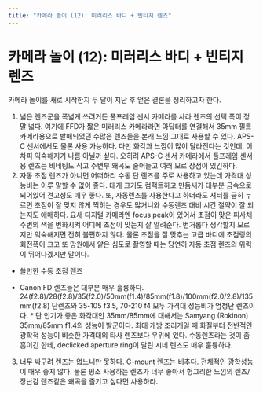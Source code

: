 ```yaml
---
title: "카메라 놀이 (12): 미러리스 바디 + 빈티지 렌즈"
---
```

# 카메라 놀이 (12): 미러리스 바디 + 빈티지 렌즈

카메라 놀이를 새로 시작한지 두 달이 지난 후 얻은 결론을 정리하고자 한다.
1. 넓은 렌즈군을 폭넓게 쓰려거든 풀프레임 센서 카메라를 사라
렌즈의 선택 폭이 정말 넓다. 여기에 FFD가 짧은 미러리스 카메라라면 아답터를 연결해서 35mm 필름 카메라용으로 발매되었던 수많은 렌즈들을 본래 느낌 그대로 사용할 수 있다.
APS-C 센서에서도 물론 사용 가능하다. 다만 화각과 느낌이 많이 달라진다는 것인데, 어차피 익숙해지기 나름 아닐까 싶다. 오히려 APS-C 센서 카메라에서 풀프레임 센서용 렌즈는 비네팅도 작고 주변부 왜곡도 줄어들고 여러 모로 장점이 있긴하다.
2. 자동 초점 렌즈가 아니면 어떠하리
수동 단 렌즈를 주로 사용하고 있는데 가격대 성능비는 이루 말할 수 없이 좋다. 대개 크기도 컴팩트하고 만듬새가 대부분 금속으로 되어있어 견고성도 매우 좋다. 또, 자동렌즈를 사용한다고 하더라도 셔터를 급히 누르면 초점이 잘 맞지 않게 찍히는 경우도 많거니와 수동렌즈 대비 시간 절약이 잘 되는지도 애매하다. 요새 디지털 카메라엔 focus peak이 있어서 초점이 맞은 피사체 주변의 색을 변화시켜 어디에 초점이 맞는지 잘 알려준다. 번거롭다 생각할지 모르지만 익숙해지면 전혀 불편하지 않다. 물론 초점을 잘 맞추는 고급 바디에 초점링의 회전폭이 크고 또 망원에서 얕은 심도로 촬영할 때는 당연히 자동 초점 렌즈의 위력이 뛰어나겠지만 말이다. 
- 쓸만한 수동 초점 렌즈
* Canon FD 렌즈들은 대부분 매우 훌륭하다. 24(f2.8)/28(f2.8)/35(f2.0)/50mm(f1.4)/85mm(f1.8)/100mm(f2.0/2.8)/135mm(f2.8) 단렌즈와 35-105 f3.5, 70-210 f4 모두 가격대 성능비가 엄청난 렌즈이다. * 단 인기가 좋은 화각대인 35mm/85mm에 대해서는 Samyang (Rokinon) 35mm/85mm f1.4의 성능이 발군이다. 최대 개방 조리개일 때 화질부터 전반적인 광학적 성능이 비슷한 가격대의 타사 렌즈보다 우위에 있다. 수동렌즈라는 것이 좀 흠이긴 한데, declicked aperture ring이 달린 시네 렌즈도 매우 훌륭하다.
3. 너무 싸구려 렌즈는 없느니만 못하다.
C-mount 렌즈는 비추다. 전체적인 광학성능이 매우 좋지 않다. 물론 평소 사용하는 렌즈가 너무 좋아서 헝그리한 느낌의 렌즈/장난감 렌즈같은 왜곡을 즐기고 싶다면 사용하라. 





